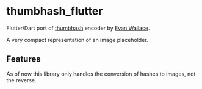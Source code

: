 # thumbhash_flutter

Flutter/Dart port of [thumbhash](https://github.com/evanw/thumbhash) encoder by [Evan Wallace](https://github.com/evanw).

A very compact representation of an image placeholder.

## Features
As of now this library only handles the conversion of hashes to images, not the reverse.
